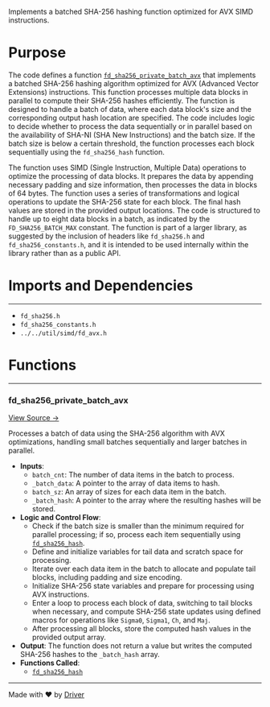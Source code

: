 <!--------------------------------------------------------------------------------->
<!-- IMPORTANT: This file is auto-generated by Driver (https://driver.ai). -------->
<!-- Manual edits may be overwritten on future commits. --------------------------->
<!--------------------------------------------------------------------------------->

Implements a batched SHA-256 hashing function optimized for AVX SIMD instructions.

# Purpose
The code defines a function [`fd_sha256_private_batch_avx`](<#fd_sha256_private_batch_avx>) that implements a batched SHA-256 hashing algorithm optimized for AVX (Advanced Vector Extensions) instructions. This function processes multiple data blocks in parallel to compute their SHA-256 hashes efficiently. The function is designed to handle a batch of data, where each data block's size and the corresponding output hash location are specified. The code includes logic to decide whether to process the data sequentially or in parallel based on the availability of SHA-NI (SHA New Instructions) and the batch size. If the batch size is below a certain threshold, the function processes each block sequentially using the `fd_sha256_hash` function.

The function uses SIMD (Single Instruction, Multiple Data) operations to optimize the processing of data blocks. It prepares the data by appending necessary padding and size information, then processes the data in blocks of 64 bytes. The function uses a series of transformations and logical operations to update the SHA-256 state for each block. The final hash values are stored in the provided output locations. The code is structured to handle up to eight data blocks in a batch, as indicated by the `FD_SHA256_BATCH_MAX` constant. The function is part of a larger library, as suggested by the inclusion of headers like `fd_sha256.h` and `fd_sha256_constants.h`, and it is intended to be used internally within the library rather than as a public API.
# Imports and Dependencies

---
- `fd_sha256.h`
- `fd_sha256_constants.h`
- `../../util/simd/fd_avx.h`


# Functions

---
### fd\_sha256\_private\_batch\_avx<!-- {{#callable:fd_sha256_private_batch_avx}} -->
[View Source →](<../../../../../src/ballet/sha256/fd_sha256_batch_avx.c#L9>)

Processes a batch of data using the SHA-256 algorithm with AVX optimizations, handling small batches sequentially and larger batches in parallel.
- **Inputs**:
    - `batch_cnt`: The number of data items in the batch to process.
    - `_batch_data`: A pointer to the array of data items to hash.
    - `batch_sz`: An array of sizes for each data item in the batch.
    - `_batch_hash`: A pointer to the array where the resulting hashes will be stored.
- **Logic and Control Flow**:
    - Check if the batch size is smaller than the minimum required for parallel processing; if so, process each item sequentially using [`fd_sha256_hash`](<fd_sha256.c.md#fd_sha256_hash>).
    - Define and initialize variables for tail data and scratch space for processing.
    - Iterate over each data item in the batch to allocate and populate tail blocks, including padding and size encoding.
    - Initialize SHA-256 state variables and prepare for processing using AVX instructions.
    - Enter a loop to process each block of data, switching to tail blocks when necessary, and compute SHA-256 state updates using defined macros for operations like `Sigma0`, `Sigma1`, `Ch`, and `Maj`.
    - After processing all blocks, store the computed hash values in the provided output array.
- **Output**: The function does not return a value but writes the computed SHA-256 hashes to the `_batch_hash` array.
- **Functions Called**:
    - [`fd_sha256_hash`](<fd_sha256.c.md#fd_sha256_hash>)



---
Made with ❤️ by [Driver](https://www.driver.ai/)